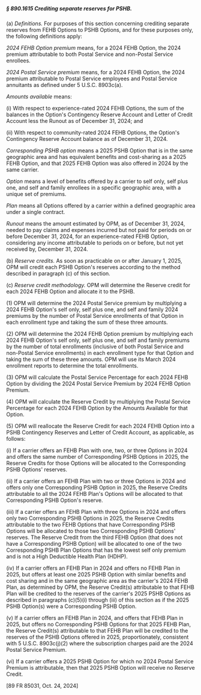 ##### § 890.1615 Crediting separate reserves for PSHB. #####

(a) *Definitions.* For purposes of this section concerning crediting separate reserves from FEHB Options to PSHB Options, and for these purposes only, the following definitions apply:

*2024 FEHB Option premium* means, for a 2024 FEHB Option, the 2024 premium attributable to both Postal Service and non-Postal Service enrollees.

*2024 Postal Service premium* means, for a 2024 FEHB Option, the 2024 premium attributable to Postal Service employees and Postal Service annuitants as defined under 5 U.S.C. 8903c(a).

*Amounts available* means:

(i) With respect to experience-rated 2024 FEHB Options, the sum of the balances in the Option's Contingency Reserve Account and Letter of Credit Account less the Runout as of December 31, 2024; and

(ii) With respect to community-rated 2024 FEHB Options, the Option's Contingency Reserve Account balance as of December 31, 2024.

*Corresponding PSHB option* means a 2025 PSHB Option that is in the same geographic area and has equivalent benefits and cost-sharing as a 2025 FEHB Option, and that 2025 FEHB Option was also offered in 2024 by the same carrier.

*Option* means a level of benefits offered by a carrier to self only, self plus one, and self and family enrollees in a specific geographic area, with a unique set of premiums.

*Plan* means all Options offered by a carrier within a defined geographic area under a single contract.

*Runout* means the amount estimated by OPM, as of December 31, 2024, needed to pay claims and expenses incurred but not paid for periods on or before December 31, 2024, for an experience-rated FEHB Option, considering any income attributable to periods on or before, but not yet received by, December 31, 2024.

(b) *Reserve credits.* As soon as practicable on or after January 1, 2025, OPM will credit each PSHB Option's reserves according to the method described in paragraph (c) of this section.

(c) *Reserve credit methodology.* OPM will determine the Reserve credit for each 2024 FEHB Option and allocate it to the PSHB.

(1) OPM will determine the 2024 Postal Service premium by multiplying a 2024 FEHB Option's self only, self plus one, and self and family 2024 premiums by the number of Postal Service enrollments of that Option in each enrollment type and taking the sum of these three amounts.

(2) OPM will determine the 2024 FEHB Option premium by multiplying each 2024 FEHB Option's self only, self plus one, and self and family premiums by the number of total enrollments (inclusive of both Postal Service and non-Postal Service enrollments) in each enrollment type for that Option and taking the sum of these three amounts. OPM will use its March 2024 enrollment reports to determine the total enrollments.

(3) OPM will calculate the Postal Service Percentage for each 2024 FEHB Option by dividing the 2024 Postal Service Premium by 2024 FEHB Option Premium.

(4) OPM will calculate the Reserve Credit by multiplying the Postal Service Percentage for each 2024 FEHB Option by the Amounts Available for that Option.

(5) OPM will reallocate the Reserve Credit for each 2024 FEHB Option into a PSHB Contingency Reserves and Letter of Credit Account, as applicable, as follows:

(i) If a carrier offers an FEHB Plan with one, two, or three Options in 2024 and offers the same number of Corresponding PSHB Options in 2025, the Reserve Credits for those Options will be allocated to the Corresponding PSHB Options' reserves.

(ii) If a carrier offers an FEHB Plan with two or three Options in 2024 and offers only one Corresponding PSHB Option in 2025, the Reserve Credits attributable to all the 2024 FEHB Plan's Options will be allocated to that Corresponding PSHB Option's reserve.

(iii) If a carrier offers an FEHB Plan with three Options in 2024 and offers only two Corresponding PSHB Options in 2025, the Reserve Credits attributable to the two FEHB Options that have Corresponding PSHB Options will be allocated to those two Corresponding PSHB Options' reserves. The Reserve Credit from the third FEHB Option (that does not have a Corresponding PSHB Option) will be allocated to one of the two Corresponding PSHB Plan Options that has the lowest self only premium and is not a High Deductible Health Plan (HDHP).

(iv) If a carrier offers an FEHB Plan in 2024 and offers no FEHB Plan in 2025, but offers at least one 2025 PSHB Option with similar benefits and cost sharing and in the same geographic area as the carrier's 2024 FEHB Plan, as determined by OPM, the Reserve Credit(s) attributable to that FEHB Plan will be credited to the reserves of the carrier's 2025 PSHB Options as described in paragraphs (c)(5)(i) through (iii) of this section as if the 2025 PSHB Option(s) were a Corresponding PSHB Option.

(v) If a carrier offers an FEHB Plan in 2024, and offers that FEHB Plan in 2025, but offers no Corresponding PSHB Options for that 2025 FEHB Plan, the Reserve Credit(s) attributable to that FEHB Plan will be credited to the reserves of the PSHB Options offered in 2025, proportionately, consistent with 5 U.S.C. 8903c(j)(2) where the subscription charges paid are the 2024 Postal Service Premium.

(vi) If a carrier offers a 2025 PSHB Option for which no 2024 Postal Service Premium is attributable, then that 2025 PSHB Option will receive no Reserve Credit.

[89 FR 85031, Oct. 24, 2024]